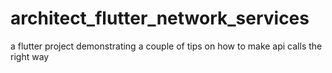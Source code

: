 # architect_flutter_network_services 

a flutter project demonstrating a couple of tips on how to make api calls the right way